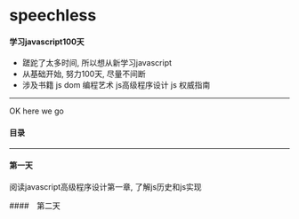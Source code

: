 # speechless
#### 学习javascript100天

- 蹉跎了太多时间, 所以想从新学习javascript
- 从基础开始, 努力100天, 尽量不间断
- 涉及书籍 js dom 编程艺术 js高级程序设计 js 权威指南

----

OK  here we go

#### 目录

------

#### 第一天

阅读javascript高级程序设计第一章, 了解js历史和js实现

####　第二天

